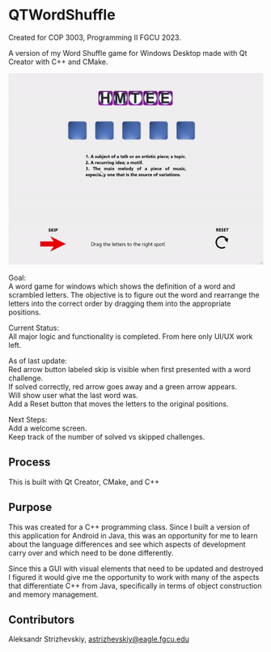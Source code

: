 # QTWordShuffle
Created for COP 3003, Programming II FGCU 2023.

A version of my Word Shuffle game for Windows Desktop made with Qt Creator with C++ and CMake.

![alt text](https://github.com/AStrizh/QTWordShuffle/blob/master/demo.gif)

Goal:  
A word game for windows which shows the definition of a word and scrambled letters. 
The objective is to figure out the word and rearrange the letters into the correct order by dragging them into the appropriate positions.
 
Current Status:  
All major logic and functionality is completed. From here only UI/UX work left.

As of last update:  
Red arrow button labeled skip is visible when first presented with a word challenge.   
If solved correctly, red arrow goes away and a green arrow appears.   
Will show user what the last word was.    
Add a Reset button that moves the letters to the original positions.  

Next Steps:  
Add a welcome screen.  
Keep track of the number of solved vs skipped challenges.  


## Process

This is built with Qt Creator, CMake, and C++

## Purpose
This was created for a C++ programming class. 
Since I built a version of this application for Android in Java, this was an opportunity for me to learn
about the language differences and see which aspects of development carry over and which need to be done differently.

Since this a GUI with visual elements that need to be updated and destroyed I figured it would give me the opportunity to 
work with many of the aspects that differentiate C++ from Java, specifically in terms of object construction and memory management.

## Contributors

Aleksandr Strizhevskiy, astrizhevskiy@eagle.fgcu.edu
